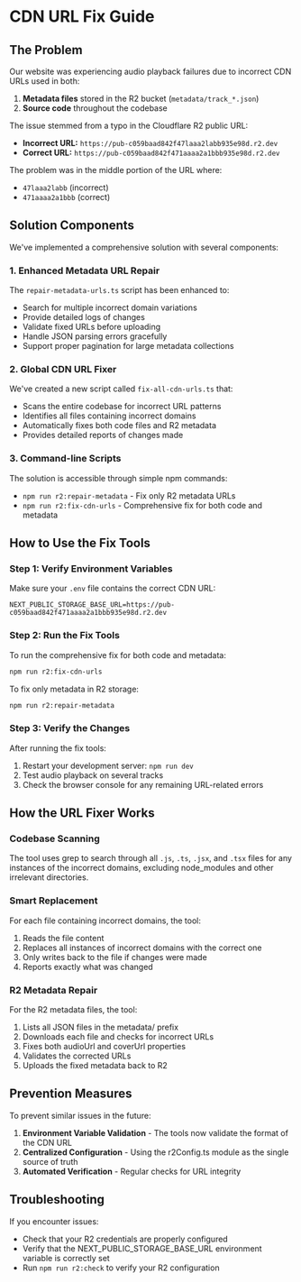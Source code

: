 # CDN URL Fix Guide

## The Problem

Our website was experiencing audio playback failures due to incorrect CDN URLs used in both:

1. **Metadata files** stored in the R2 bucket (`metadata/track_*.json`)
2. **Source code** throughout the codebase

The issue stemmed from a typo in the Cloudflare R2 public URL:

- **Incorrect URL:** `https://pub-c059baad842f47laaa2labb935e98d.r2.dev`
- **Correct URL:** `https://pub-c059baad842f471aaaa2a1bbb935e98d.r2.dev`

The problem was in the middle portion of the URL where:
- `47laaa2labb` (incorrect) 
- `471aaaa2a1bbb` (correct)

## Solution Components

We've implemented a comprehensive solution with several components:

### 1. Enhanced Metadata URL Repair

The `repair-metadata-urls.ts` script has been enhanced to:

- Search for multiple incorrect domain variations
- Provide detailed logs of changes
- Validate fixed URLs before uploading
- Handle JSON parsing errors gracefully
- Support proper pagination for large metadata collections

### 2. Global CDN URL Fixer

We've created a new script called `fix-all-cdn-urls.ts` that:

- Scans the entire codebase for incorrect URL patterns
- Identifies all files containing incorrect domains
- Automatically fixes both code files and R2 metadata
- Provides detailed reports of changes made

### 3. Command-line Scripts

The solution is accessible through simple npm commands:

- `npm run r2:repair-metadata` - Fix only R2 metadata URLs
- `npm run r2:fix-cdn-urls` - Comprehensive fix for both code and metadata

## How to Use the Fix Tools

### Step 1: Verify Environment Variables

Make sure your `.env` file contains the correct CDN URL:

```
NEXT_PUBLIC_STORAGE_BASE_URL=https://pub-c059baad842f471aaaa2a1bbb935e98d.r2.dev
```

### Step 2: Run the Fix Tools

To run the comprehensive fix for both code and metadata:

```bash
npm run r2:fix-cdn-urls
```

To fix only metadata in R2 storage:

```bash
npm run r2:repair-metadata
```

### Step 3: Verify the Changes

After running the fix tools:

1. Restart your development server: `npm run dev`
2. Test audio playback on several tracks
3. Check the browser console for any remaining URL-related errors

## How the URL Fixer Works

### Codebase Scanning

The tool uses grep to search through all `.js`, `.ts`, `.jsx`, and `.tsx` files for any instances of the incorrect domains, excluding node_modules and other irrelevant directories.

### Smart Replacement

For each file containing incorrect domains, the tool:

1. Reads the file content
2. Replaces all instances of incorrect domains with the correct one
3. Only writes back to the file if changes were made
4. Reports exactly what was changed

### R2 Metadata Repair

For the R2 metadata files, the tool:

1. Lists all JSON files in the metadata/ prefix
2. Downloads each file and checks for incorrect URLs
3. Fixes both audioUrl and coverUrl properties
4. Validates the corrected URLs
5. Uploads the fixed metadata back to R2

## Prevention Measures

To prevent similar issues in the future:

1. **Environment Variable Validation** - The tools now validate the format of the CDN URL
2. **Centralized Configuration** - Using the r2Config.ts module as the single source of truth
3. **Automated Verification** - Regular checks for URL integrity

## Troubleshooting

If you encounter issues:

- Check that your R2 credentials are properly configured
- Verify that the NEXT_PUBLIC_STORAGE_BASE_URL environment variable is correctly set
- Run `npm run r2:check` to verify your R2 configuration 